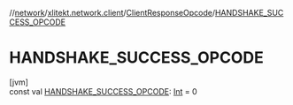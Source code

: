 //[network](../../../index.md)/[xlitekt.network.client](../index.md)/[ClientResponseOpcode](index.md)/[HANDSHAKE_SUCCESS_OPCODE](-h-a-n-d-s-h-a-k-e_-s-u-c-c-e-s-s_-o-p-c-o-d-e.md)

# HANDSHAKE_SUCCESS_OPCODE

[jvm]\
const val [HANDSHAKE_SUCCESS_OPCODE](-h-a-n-d-s-h-a-k-e_-s-u-c-c-e-s-s_-o-p-c-o-d-e.md): [Int](https://kotlinlang.org/api/latest/jvm/stdlib/kotlin/-int/index.html) = 0
